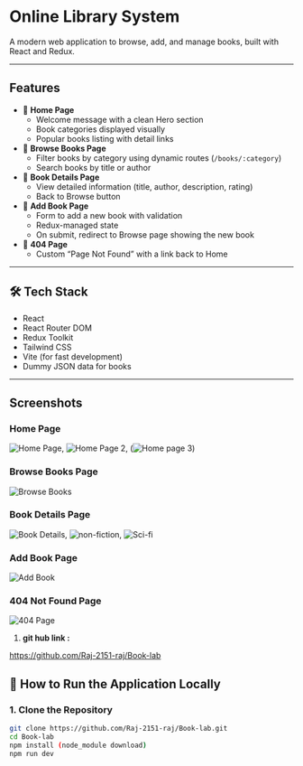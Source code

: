 #  Online Library System

A modern web application to browse, add, and manage books, built with React and Redux.

---

##  Features

- 🔹 **Home Page**
  - Welcome message with a clean Hero section
  - Book categories displayed visually
  - Popular books listing with detail links
- 🔹 **Browse Books Page**
  - Filter books by category using dynamic routes (`/books/:category`)
  - Search books by title or author
- 🔹 **Book Details Page**
  - View detailed information (title, author, description, rating)
  - Back to Browse button
- 🔹 **Add Book Page**
  - Form to add a new book with validation
  - Redux-managed state
  - On submit, redirect to Browse page showing the new book
- 🔹 **404 Page**
  - Custom “Page Not Found” with a link back to Home

---

## 🛠 Tech Stack

- React
- React Router DOM
- Redux Toolkit
- Tailwind CSS
- Vite (for fast development)
- Dummy JSON data for books

---

##  Screenshots

###  Home Page
![Home Page](src/assets/addbook.jpg),
![Home Page 2](src/assets/home3.jpg),
(![Home page 3](src/assets/home2.jpg))

###  Browse Books Page
![Browse Books](src/assets/Browse.jpg)

###  Book Details Page
![Book Details](src/assets/fictionbook.jpg),
![non-fiction](src/assets/non-fictionbook.jpg),
![Sci-fi](src/assets/sci-fi.jpg)

###  Add Book Page
![Add Book](src/assets/addbook.jpg)

###  404 Not Found Page
![404 Page](src/assets/NotFound.jpg)




1. **git hub link :**  

 https://github.com/Raj-2151-raj/Book-lab



## 🚀 How to Run the Application Locally

### 1. Clone the Repository
```bash
git clone https://github.com/Raj-2151-raj/Book-lab.git
cd Book-lab
npm install (node_module download)
npm run dev